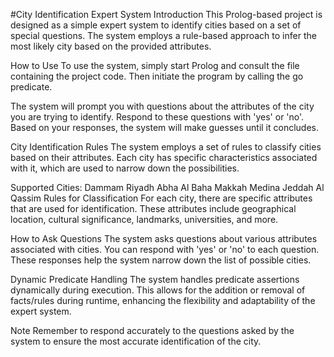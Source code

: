 #City Identification Expert System
Introduction
This Prolog-based project is designed as a simple expert system to identify cities based on a set of special questions. The system employs a rule-based approach to infer the most likely city based on the provided attributes.

How to Use
To use the system, simply start Prolog and consult the file containing the project code. Then initiate the program by calling the go predicate. 

The system will prompt you with questions about the attributes of the city you are trying to identify. Respond to these questions with 'yes' or 'no'. Based on your responses, the system will make guesses until it concludes.

City Identification Rules
The system employs a set of rules to classify cities based on their attributes. Each city has specific characteristics associated with it, which are used to narrow down the possibilities.

Supported Cities:
Dammam
Riyadh
Abha
Al Baha
Makkah
Medina
Jeddah
Al Qassim
Rules for Classification
For each city, there are specific attributes that are used for identification. These attributes include geographical location, cultural significance, landmarks, universities, and more.

How to Ask Questions
The system asks questions about various attributes associated with cities. You can respond with 'yes' or 'no' to each question. These responses help the system narrow down the list of possible cities.

Dynamic Predicate Handling
The system handles predicate assertions dynamically during execution. This allows for the addition or removal of facts/rules during runtime, enhancing the flexibility and adaptability of the expert system.

Note
Remember to respond accurately to the questions asked by the system to ensure the most accurate identification of the city.
